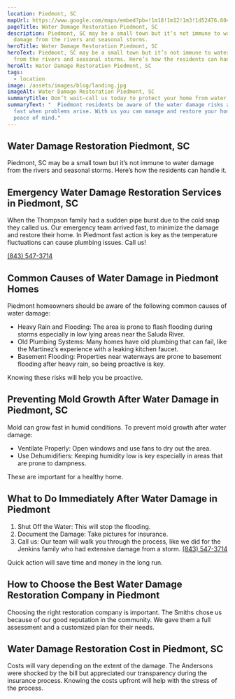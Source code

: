 ```yaml
---
location: Piedmont, SC
mapUrl: https://www.google.com/maps/embed?pb=!1m18!1m12!1m3!1d52476.60457080295!2d-82.50658963113119!3d34.7105321451769!2m3!1f0!2f0!3f0!3m2!1i1024!2i768!4f13.1!3m3!1m2!1s0x885831b1535c197b%3A0xe7acde3a2bd9df1b!2sPiedmont%2C%20SC%2029673%2C%20USA!5e0!3m2!1sen!2sph!4v1728740529217!5m2!1sen!2sph
pageTitle: Water Damage Restoration Piedmont, SC
description: Piedmont, SC may be a small town but it’s not immune to water
  damage from the rivers and seasonal storms.
heroTitle: Water Damage Restoration Piedmont, SC
heroText: Piedmont, SC may be a small town but it’s not immune to water damage
  from the rivers and seasonal storms. Here’s how the residents can handle it.
heroAlt: Water Damage Restoration Piedmont, SC
tags:
  - location
image: /assets/images/blog/landing.jpg
imageAlt: Water Damage Restoration Piedmont, SC
summaryTitle: Don’t wait—call us today to protect your home from water damage.
summaryText: "  Piedmont residents be aware of the water damage risks and act
  fast when problems arise. With us you can manage and restore your home with
  peace of mind."
---
```

## Water Damage Restoration Piedmont, SC

Piedmont, SC may be a small town but it’s not immune to water damage from the rivers and seasonal storms. Here’s how the residents can handle it.

## Emergency Water Damage Restoration Services in Piedmont, SC

When the Thompson family had a sudden pipe burst due to the cold snap they called us. Our emergency team arrived fast, to minimize the damage and restore their home. In Piedmont fast action is key as the temperature fluctuations can cause plumbing issues. Call us! 

[(843) 547-3714](tel:8435473714)

## Common Causes of Water Damage in Piedmont Homes

Piedmont homeowners should be aware of the following common causes of water damage:

* Heavy Rain and Flooding: The area is prone to flash flooding during storms especially in low lying areas near the Saluda River.
* Old Plumbing Systems: Many homes have old plumbing that can fail, like the Martinez’s experience with a leaking kitchen faucet.
* Basement Flooding: Properties near waterways are prone to basement flooding after heavy rain, so being proactive is key.

Knowing these risks will help you be proactive.

## Preventing Mold Growth After Water Damage in Piedmont, SC

Mold can grow fast in humid conditions. To prevent mold growth after water damage:

* Ventilate Properly: Open windows and use fans to dry out the area.
* Use Dehumidifiers: Keeping humidity low is key especially in areas that are prone to dampness.

These are important for a healthy home.

## What to Do Immediately After Water Damage in Piedmont

1. Shut Off the Water: This will stop the flooding.
2. Document the Damage: Take pictures for insurance.
3. Call us: Our team will walk you through the process, like we did for the Jenkins family who had extensive damage from a storm. [(843) 547-3714](tel:8435473714)

Quick action will save time and money in the long run.

## How to Choose the Best Water Damage Restoration Company in Piedmont

Choosing the right restoration company is important. The Smiths chose us because of our good reputation in the community. We gave them a full assessment and a customized plan for their needs.

## Water Damage Restoration Cost in Piedmont, SC

Costs will vary depending on the extent of the damage. The Andersons were shocked by the bill but appreciated our transparency during the insurance process. Knowing the costs upfront will help with the stress of the process.
